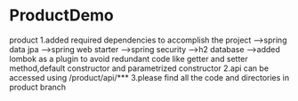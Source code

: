 # ProductDemo
product
1.added required dependencies to accomplish the project
-->spring data jpa
-->spring web starter
-->spring security
-->h2 database
-->added lombok as  a plugin to avoid redundant code like getter and setter method,default constructor and parametrized constructor
2.api can be accessed using /product/api/*** 
3.please find all the code and directories in product branch
